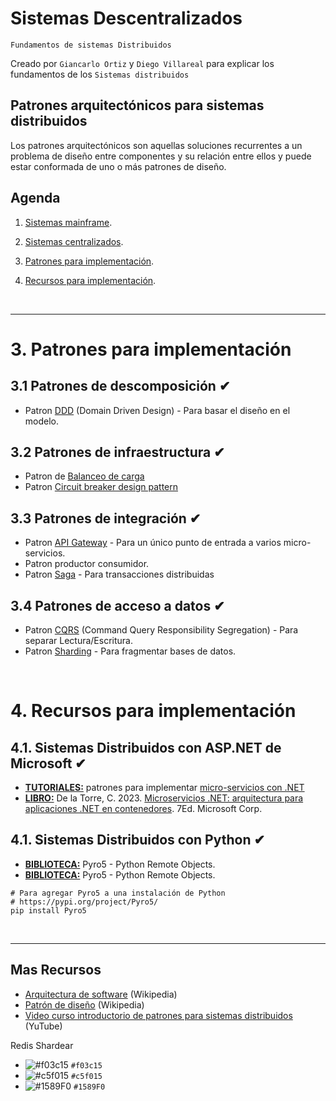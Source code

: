 # Sistemas Descentralizados
<p><code>Fundamentos de sistemas Distribuidos</code></p>
<p>Creado por <code>Giancarlo Ortiz</code> y <code>Diego Villareal</code> para explicar los fundamentos de los <code>Sistemas distribuidos</code></p>

## Patrones arquitectónicos para sistemas distribuidos
Los patrones arquitectónicos son aquellas soluciones recurrentes a un problema de diseño entre componentes y su relación entre ellos y puede estar conformada de uno o más patrones de diseño.


## Agenda
1. [Sistemas mainframe](#1-sistemas-mainframes).
1. [Sistemas centralizados](#2-sistemas-centralizados).

1. [Patrones para implementación](#3-sistemas-distribuidos).
1. [Recursos para implementación](#4-sistemas-descentralizados).

<br>

---
# 3. Patrones para implementación


## 3.1 Patrones de descomposición ✔
* Patron [DDD][31_1] (Domain Driven Design) - Para basar el diseño en el modelo.

[31_1]:https://es.wikipedia.org/wiki/Dise%C3%B1o_guiado_por_el_dominio


## 3.2 Patrones de infraestructura ✔
* Patron de [Balanceo de carga][32_1]
* Patron [Circuit breaker design pattern][32_2]

[32_1]:https://es.wikipedia.org/wiki/Equilibrio_de_carga
[32_2]:https://en.wikipedia.org/wiki/Circuit_breaker_design_pattern


## 3.3 Patrones de integración ✔
* Patron [API Gateway][32_1] - Para un único punto de entrada a varios micro-servicios.
* Patron productor consumidor.
* Patron [Saga][32_3] - Para transacciones distribuidas

[32_1]:https://es.wikipedia.org/wiki/Gesti%C3%B3n_de_API
[32_3]:https://docs.aws.amazon.com/es_es/prescriptive-guidance/latest/modernization-data-persistence/saga-pattern.html


## 3.4 Patrones de acceso a datos ✔
* Patron [CQRS][34_1] (Command Query Responsibility Segregation) - Para separar Lectura/Escritura.
* Patron [Sharding][34_2] - Para fragmentar bases de datos.

[34_1]:https://docs.aws.amazon.com/es_es/prescriptive-guidance/latest/modernization-data-persistence/cqrs-pattern.html
[34_2]:https://en.wikipedia.org/wiki/Shard_(database_architecture)

<br>

# 4. Recursos para implementación
## 4.1. Sistemas Distribuidos con ASP.NET de Microsoft  ✔
* [__TUTORIALES:__][41_1] patrones para implementar [micro-servicios con .NET][41_2]
* [__LIBRO:__][41_1] De la Torre, C. 2023. [Microservicios .NET: arquitectura para aplicaciones .NET en contenedores][41_3]. 7Ed. Microsoft Corp.

[41_1]:#41-sistemas-distribuidos-con-aspnet-de-microsoft-✔
[41_2]:https://www.netmentor.es/entrada/patron-api-gateway
[41_3]:https://learn.microsoft.com/en-us/dotnet/architecture/microservices/


## 4.1. Sistemas Distribuidos con Python  ✔
* [__BIBLIOTECA:__][42_1] Pyro5 - Python Remote Objects.
* [__BIBLIOTECA:__][42_1] Pyro5 - Python Remote Objects.

```shell
# Para agregar Pyro5 a una instalación de Python
# https://pypi.org/project/Pyro5/
pip install Pyro5
```

[42_1]:https://pyro5.readthedocs.io/en/latest/

<br>

---
## Mas Recursos
- [Arquitectura de software](https://es.wikipedia.org/wiki/Arquitectura_de_software) (Wikipedia)
- [Patrón de diseño](https://es.wikipedia.org/wiki/Patr%C3%B3n_de_dise%C3%B1o) (Wikipedia)
- [Video curso introductorio de patrones para sistemas distribuidos](https://www.youtube.com/watch?v=a-2T09eV6uw&list=PLesmOrW3mp4jpSbdFMtVWINJZ7OLdSASS) (YuTube)




Redis 
Shardear

- ![#f03c15](https://placehold.co/15x15/f03c15/f03c15.png) `#f03c15`
- ![#c5f015](https://placehold.co/15x15/c5f015/c5f015.png) `#c5f015`
- ![#1589F0](https://placehold.co/15x15/1589F0/1589F0.png) `#1589F0`